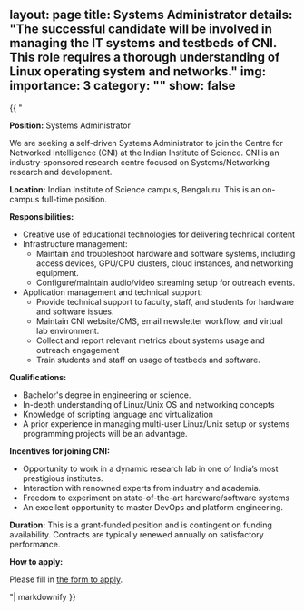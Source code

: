

layout: page
title: Systems Administrator
details: "The successful candidate will be involved in managing the IT systems and testbeds of CNI. This role requires a thorough understanding of Linux operating system and networks."
img:
importance: 3
category: ""
show: false
---

<div>{{ "

**Position:** Systems Administrator
    
We are seeking a self-driven Systems Administrator to join the Centre for Networked Intelligence (CNI) at the Indian Institute of Science. 
CNI is an industry-sponsored research centre focused on Systems/Networking research and development.

**Location:** Indian Institute of Science campus, Bengaluru. This is an on-campus full-time position.

**Responsibilities:**
- Creative use of educational technologies for delivering technical content
- Infrastructure management:
  - Maintain and troubleshoot hardware and software systems, including access devices, GPU/CPU clusters, cloud instances, and networking equipment.
  - Configure/maintain audio/video streaming setup for outreach events.
- Application management and technical support:
  - Provide technical support to faculty, staff, and students for hardware and software issues.
  - Maintain CNI website/CMS, email newsletter workflow, and virtual lab environment.
  - Collect and report relevant metrics about systems usage and outreach engagement
  - Train students and staff on usage of testbeds and software.

**Qualifications:**
- Bachelor's degree in engineering or science. 
- In-depth understanding of Linux/Unix OS and networking concepts
- Knowledge of scripting language and virtualization
- A prior experience in managing multi-user Linux/Unix setup or systems programming projects will be an advantage.

**Incentives for joining CNI:**
- Opportunity to work in a dynamic research lab in one of India’s most prestigious institutes.
- Interaction with renowned experts from industry and academia.
- Freedom to experiment on state-of-the-art hardware/software systems
- An excellent opportunity to master DevOps and platform engineering.

**Duration:** This is a grant-funded position and is contingent on funding availability. Contracts are typically renewed annually on satisfactory performance.

**How to apply:**

Please fill in [the form to apply](https://forms.gle/y7V6LqsRSoKpkNwu6).

"| markdownify }}</div>

